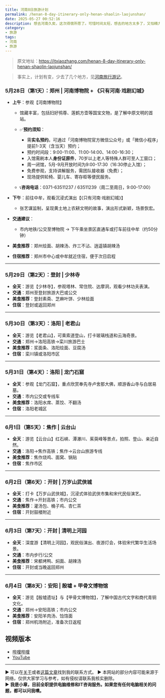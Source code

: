 ```yaml
---
title: 河南8日旅游计划
permalink: /henan-8-day-itinerary-only-henan-shaolin-laojunshan/
date: 2025-05-27 00:52:16
description: 想去河南久矣，这次得偿所愿了。可惜时间太短，想去的地方太多了，又怕精力不够，尽量每天去一个地方吧。
category:
- 旅游
tags:
- 河南
- 旅游
---
```


> 原文地址：<https://itxiaozhang.com/henan-8-day-itinerary-only-henan-shaolin-laojunshan/>  

> 事实上，计划有变，少去了几个地方，见[河南旅行游记](https://itxiaozhang.com/henan-travel-diary)。

### **5月28日（第1天）：郑州 | 河南博物院 + 《只有河南·戏剧幻城》**

* **上午**：参观【河南博物院】

  * 馆藏丰富，包括妇好鸮尊、莲鹤方壶等国宝文物，是了解中原文明的首站。
  * ✅**预约须知**：

    * 需**实名预约**，可通过「河南博物院官方微信公众号」或「微信小程序」提前1-3天（含当天）预约；
    * 预约时间段：9:00-11:00、11:00-14:00、14:00-16:30；
    * 入馆需刷本人**身份证原件**，70岁以上老人等特殊人群可至人工窗口；
    * 周一闭馆，5月-9月开放时间为9:00-17:30（16:30停止入馆）；
    * 免费参观，支持讲解服务，需团队接收器（免费）；
    * 现场提供轮椅、婴儿车、寄存柜等便民服务。
  * 📞**咨询电话**：0371-63511237 / 63511239（周二至周日，9:00-17:00）

* **下午**：前往中牟，观看沉浸式演出【《只有河南·戏剧幻城》】

  * 张艺谋监制，呈现黄土地上农耕文明的故事，演出形式新颖，场景恢宏。

* **交通建议**：

  * 市内地铁/公交至博物院 → 下午乘坐景区直通车或打车前往中牟（约50分钟）

* **美食推荐**：郑州烩面、胡辣汤、炸三不沾、逍遥镇胡辣汤

* **住宿推荐**：郑州市中心或中牟就近住宿，便于次日启程

---

### **5月29日（第2天）：登封 | 少林寺**

* **全天**：游览【少林寺】，参观塔林、常住院、达摩洞，观看少林功夫表演。
* **交通**：郑州至登封旅游大巴或公交
* **美食推荐**：登封素斋、芝麻叶饼、少林烩面
* **住宿**：登封或返回郑州

---

### **5月30日（第3天）：洛阳 | 老君山**

* **全天**：游览【老君山】，可乘索道登山，打卡玻璃栈道和云海奇景。
* **交通**：郑州→洛阳高铁→栾川旅游巴士
* **美食推荐**：浆面条、洛阳烩面、豆腐汤
* **住宿**：栾川镇或洛阳市区

---

### **5月31日（第4天）：洛阳 | 龙门石窟**

* **全天**：参观【龙门石窟】，重点欣赏奉先寺卢舍那大佛，顺游香山寺与白居易墓。
* **交通**：市内公交或专线车
* **美食推荐**：洛阳水席、蒸饺、不翻汤
* **住宿**：洛阳老城区

---

### **6月1日（第5天）：焦作 | 云台山**

* **全天**：游览【云台山】红石峡、潭瀑川、茱萸峰等景点，拍照、登山、亲近自然。
* **交通**：洛阳→焦作高铁；焦作→云台山旅游专线
* **美食推荐**：焦作烧鸡、面窝、锅贴
* **住宿**：焦作市区

---

### **6月2日（第6天）：开封 | 万岁山武侠城**

* **全天**：打卡【万岁山武侠城】，沉浸式体验武侠市集和宋代民俗演艺。
* **交通**：焦作→开封高铁；市内公交
* **美食推荐**：灌汤包、桶子鸡、杏仁茶
* **住宿**：开封鼓楼附近

---

### **6月3日（第7天）：开封 | 清明上河园**

* **全天**：深度游【清明上河园】，观民俗演出、夜游灯会，体验宋代繁华生活场景。
* **交通**：市内步行/公交
* **美食推荐**：宋都烤鸭、焖面、胡辣汤
* **住宿**：开封或当晚返回郑州

---

### **6月4日（第8天）：安阳 | 殷墟 + 甲骨文博物馆**

* **全天**：游览【殷墟遗址】与【甲骨文博物馆】，了解中国古代文字和商代青铜文化。
* **交通**：郑州→安阳高铁；市内公交
* **美食推荐**：安阳羊肉汤、饸饹面
* **住宿**：郑州机场附近，准备次日返程

## 视频版本

* [哔哩哔哩](https://space.bilibili.com/3546607630944387)
* [YouTube](https://www.youtube.com/@itxiaozhang)

---
▶ 可以在[关于](https://itxiaozhang.com/about/)或者[这篇文章](https://itxiaozhang.com/about-computer-repair-services-with-me/)找到我的联系方式。
▶ 本网站的部分内容可能来源于网络，仅供大家学习与参考，如有侵权请联系我核实删除。  
▶ **我是小章，目前全职提供电脑维修和IT咨询服务。如果您有任何电脑相关的问题，都可以问我噢。**  

